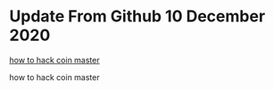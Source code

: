 # Update From Github 10 December 2020

[how to hack coin master](https://1coinmasterofficial.blogspot.com)
      
how to hack coin master

